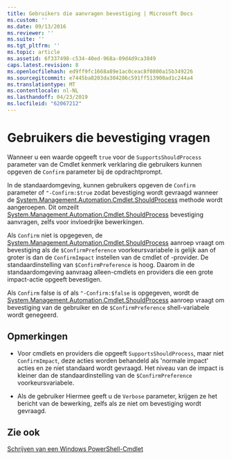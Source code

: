 ```yaml
---
title: Gebruikers die aanvragen bevestiging | Microsoft Docs
ms.custom: ''
ms.date: 09/13/2016
ms.reviewer: ''
ms.suite: ''
ms.tgt_pltfrm: ''
ms.topic: article
ms.assetid: 6f337498-c534-40ed-968a-09d4d9ca3849
caps.latest.revision: 8
ms.openlocfilehash: ed9ff9fc1668a89e1ac0ceac8f0800a15b349226
ms.sourcegitcommit: e7445ba8203da304286c591ff513900ad1c244a4
ms.translationtype: MT
ms.contentlocale: nl-NL
ms.lasthandoff: 04/23/2019
ms.locfileid: "62067212"
---
```

# <a name="users-requesting-confirmation"></a>Gebruikers die bevestiging vragen

Wanneer u een waarde opgeeft `true` voor de `SupportsShouldProcess` parameter van de Cmdlet kenmerk verklaring die gebruikers kunnen opgeven de `Confirm` parameter bij de opdrachtprompt.

In de standaardomgeving, kunnen gebruikers opgeven de `Confirm` parameter of `"-Confirm:$true` zodat bevestiging wordt gevraagd wanneer de [System.Management.Automation.Cmdlet.ShouldProcess](/dotnet/api/System.Management.Automation.Cmdlet.ShouldProcess) methode wordt aangeroepen. Dit omzeilt [System.Management.Automation.Cmdlet.ShouldProcess](/dotnet/api/System.Management.Automation.Cmdlet.ShouldProcess) bevestiging aanvragen, zelfs voor invloedrijke bewerkingen.

Als `Confirm` niet is opgegeven, de [System.Management.Automation.Cmdlet.ShouldProcess](/dotnet/api/System.Management.Automation.Cmdlet.ShouldProcess) aanroep vraagt om bevestiging als de `$ConfirmPreference` voorkeursvariabele is gelijk aan of groter is dan de `ConfirmImpact` instellen van de cmdlet of -provider. De standaardinstelling van `$ConfirmPreference` is hoog. Daarom in de standaardomgeving aanvraag alleen-cmdlets en providers die een grote impact-actie opgeeft bevestigen.

Als `Confirm` false is of als `"-Confirm:$false` is opgegeven, wordt de [System.Management.Automation.Cmdlet.ShouldProcess](/dotnet/api/System.Management.Automation.Cmdlet.ShouldProcess) aanroep vraagt om bevestiging van de gebruiker en de `$ConfirmPreference` shell-variabele wordt genegeerd.

## <a name="remarks"></a>Opmerkingen

- Voor cmdlets en providers die opgeeft `SupportsShouldProcess`, maar niet `ConfirmImpact`, deze acties worden behandeld als 'normale impact' acties en ze niet standaard wordt gevraagd. Het niveau van de impact is kleiner dan de standaardinstelling van de `$ConfirmPreference` voorkeursvariabele.

- Als de gebruiker Hiermee geeft u de `Verbose` parameter, krijgen ze het bericht van de bewerking, zelfs als ze niet om bevestiging wordt gevraagd.

## <a name="see-also"></a>Zie ook

[Schrijven van een Windows PowerShell-Cmdlet](./writing-a-windows-powershell-cmdlet.md)
